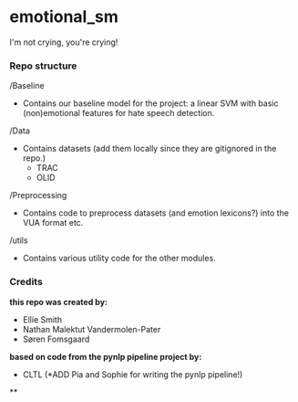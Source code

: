 # emotional_sm
I'm not crying, you're crying!



### Repo structure


/Baseline
- Contains our baseline model for the project: a linear SVM with basic (non)emotional features for hate speech detection.


/Data
- Contains datasets (add them locally since they are gitignored in the repo.)
  - TRAC
  - OLID

/Preprocessing
- Contains code to preprocess datasets (and emotion lexicons?) into the VUA format etc.

/utils
- Contains various utility code for the other modules.





### Credits

__this repo was created by:__
- Ellie Smith
- Nathan Malektut Vandermolen-Pater
- Søren Fomsgaard

__based on code from the pynlp pipeline project by:__
- CLTL (*ADD Pia and Sophie for writing the pynlp pipeline!)


**
